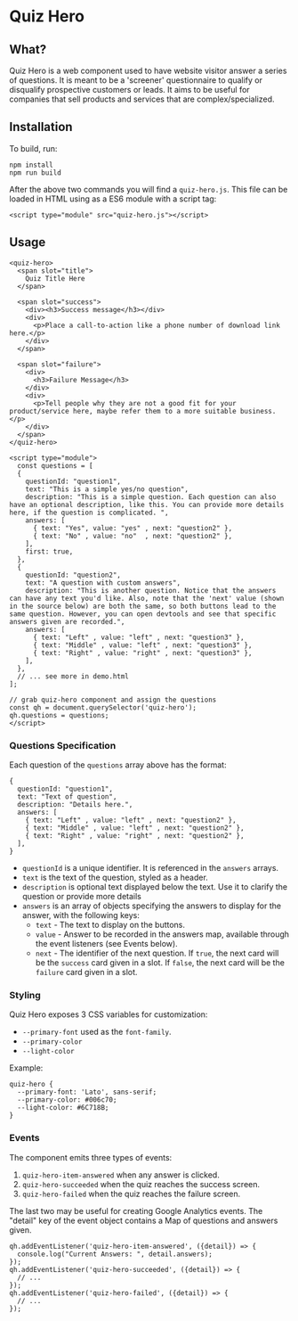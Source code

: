 # Quiz Hero

## What?

Quiz Hero is a web component used to have website visitor answer a series of questions. It is meant to be a 'screener' questionnaire to qualify or disqualify prospective customers or leads. It aims to be useful for companies that sell products and services that are complex/specialized.

## Installation

To build, run:

    npm install
    npm run build

After the above two commands you will find a `quiz-hero.js`. This file can be loaded in HTML using as a ES6 module with a script tag:

    <script type="module" src="quiz-hero.js"></script>

## Usage

    <quiz-hero>
      <span slot="title">
        Quiz Title Here
      </span>

      <span slot="success">
        <div><h3>Success message</h3></div>
        <div>
          <p>Place a call-to-action like a phone number of download link here.</p>
        </div>
      </span>

      <span slot="failure">
        <div>
          <h3>Failure Message</h3>
        </div>
        <div>
          <p>Tell people why they are not a good fit for your product/service here, maybe refer them to a more suitable business.</p>
        </div>
      </span>
    </quiz-hero>

    <script type="module">
      const questions = [
      {
        questionId: "question1",
        text: "This is a simple yes/no question",
        description: "This is a simple question. Each question can also have an optional description, like this. You can provide more details here, if the question is complicated. ",
        answers: [
          { text: "Yes", value: "yes" , next: "question2" },
          { text: "No" , value: "no"  , next: "question2" },
        ],
        first: true,
      },
      {
        questionId: "question2",
        text: "A question with custom answers",
        description: "This is another question. Notice that the answers can have any text you'd like. Also, note that the 'next' value (shown in the source below) are both the same, so both buttons lead to the same question. However, you can open devtools and see that specific answers given are recorded.",
        answers: [
          { text: "Left" , value: "left" , next: "question3" },
          { text: "Middle" , value: "left" , next: "question3" },
          { text: "Right" , value: "right" , next: "question3" },
        ],
      },
      // ... see more in demo.html
    ];

    // grab quiz-hero component and assign the questions
    const qh = document.querySelector('quiz-hero');
    qh.questions = questions;
    </script>

### Questions Specification

Each question of the `questions` array above has the format:
    
    {
      questionId: "question1",
      text: "Text of question",
      description: "Details here.",
      answers: [
        { text: "Left" , value: "left" , next: "question2" },
        { text: "Middle" , value: "left" , next: "question2" },
        { text: "Right" , value: "right" , next: "question2" },
      ],
    }

* `questionId` is a unique identifier. It is referenced in the `answers` arrays.
* `text` is the text of the question, styled as a header.
* `description` is optional text displayed below the text. Use it to clarify the question or provide more details
* `answers` is an array of objects specifying the answers to display for the answer, with the following keys:
  * `text` - The text to display on the buttons.
  * `value` - Answer to be recorded in the answers map, available through the event listeners (see Events below).
  * `next` - The identifier of the next question. If `true`, the next card will be the `success` card given in a slot.  If `false`, the next card will be the `failure` card given in a slot.

### Styling

Quiz Hero exposes 3 CSS variables for customization: 

* `--primary-font` used as the `font-family`.
* `--primary-color`
* `--light-color`

Example:

    quiz-hero {
      --primary-font: 'Lato', sans-serif;
      --primary-color: #006c70;
      --light-color: #6C718B;
    }

### Events

The component emits three types of events:

1. `quiz-hero-item-answered` when any answer is clicked.
2. `quiz-hero-succeeded` when the quiz reaches the success screen.
3. `quiz-hero-failed` when the quiz reaches the failure screen.

The last two may be useful for creating Google Analytics events.  The "detail" key of the event object contains a Map of questions and answers given.

    qh.addEventListener('quiz-hero-item-answered', ({detail}) => {
      console.log("Current Answers: ", detail.answers);
    });
    qh.addEventListener('quiz-hero-succeeded', ({detail}) => {
      // ...
    });
    qh.addEventListener('quiz-hero-failed', ({detail}) => {
      // ...
    });

